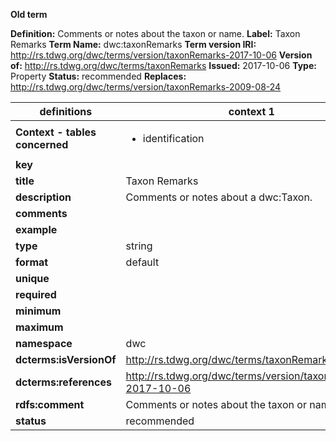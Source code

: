 **Old term**

**Definition:** Comments or notes about the taxon or name.
**Label:** Taxon Remarks
**Term Name:** dwc:taxonRemarks
**Term version IRI:** http://rs.tdwg.org/dwc/terms/version/taxonRemarks-2017-10-06
**Version of:** http://rs.tdwg.org/dwc/terms/taxonRemarks
**Issued:** 2017-10-06
**Type:** Property
**Status:** recommended
**Replaces:** http://rs.tdwg.org/dwc/terms/version/taxonRemarks-2009-08-24


| definitions | context 1 |
|-|-|
| **Context - tables concerned** | <ul><li>identification</li></ul> |
| **key** |  |
| **title** | Taxon Remarks |
| **description** | Comments or notes about a dwc:Taxon. |
| **comments** |  |
| **example** |  |
| **type** | string |
| **format** | default |
| **unique** |  |
| **required** |  |
| **minimum** |  |
| **maximum** |  |
| **namespace** | dwc |
| **dcterms:isVersionOf** | http://rs.tdwg.org/dwc/terms/taxonRemarks |
| **dcterms:references** | http://rs.tdwg.org/dwc/terms/version/taxonRemarks-2017-10-06 |
| **rdfs:comment** | Comments or notes about the taxon or name. |
| **status** | recommended |
